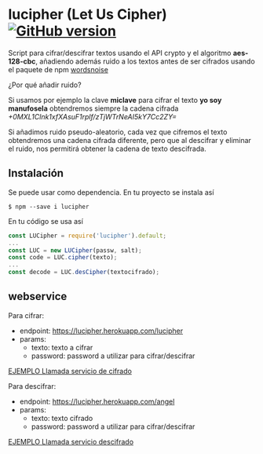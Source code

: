 # lucipher (Let Us Cipher) [![GitHub version](https://badge.fury.io/gh/manufosela%2Flucipher.svg)](https://badge.fury.io/gh/manufosela%2Flucipher)

Script para cifrar/descifrar textos usando el API crypto y el algoritmo **aes-128-cbc**, añadiendo además ruido a los textos antes de ser cifrados usando el paquete de npm [wordsnoise](https://www.npmjs.com/package/wordsnoise)

¿Por qué añadir ruido?

Si usamos por ejemplo la clave **miclave** para cifrar el texto **yo soy manufosela** obtendremos siempre la cadena cifrada _+0MXL1Clnk1xfXAsuF1rplf/zTjWTrNeAI5kY7Cc2ZY=_

Si añadimos ruido pseudo-aleatorio, cada vez que cifremos el texto obtendremos una cadena cifrada diferente, pero que al descifrar y eliminar el ruido, nos permitirá obtener la cadena de texto descifrada.

## Instalación

Se puede usar como dependencia.
En tu proyecto se instala así

```
$ npm --save i lucipher
```

En tu código se usa así

```javascript
const LUCipher = require('lucipher').default;
...
const LUC = new LUCipher(passw, salt);
const code = LUC.cipher(texto);
...
const decode = LUC.desCipher(textocifrado);
```

## webservice

Para cifrar:

- endpoint: https://lucipher.herokuapp.com/lucipher
- params:
  - texto: texto a cifrar
  - password: password a utilizar para cifrar/descifrar

[EJEMPLO Llamada servicio de cifrado](https://lucipher.herokuapp.com/lucipher?texto=yo%20soy%20manufosela&password=unarosaounclave)

Para descifrar:

- endpoint: https://lucipher.herokuapp.com/angel
- params:
  - texto: texto cifrado
  - password: password a utilizar para cifrar/descifrar

[EJEMPLO Llamada servicio descifrado](https://lucipher.herokuapp.com/angel?texto=xTB9tFJxY42HEGPFatsW704YCaER1Cq0lijyTcfj8E2adi/MoEuyQTRJrm7ovo/z&password=unarosaounclave)
